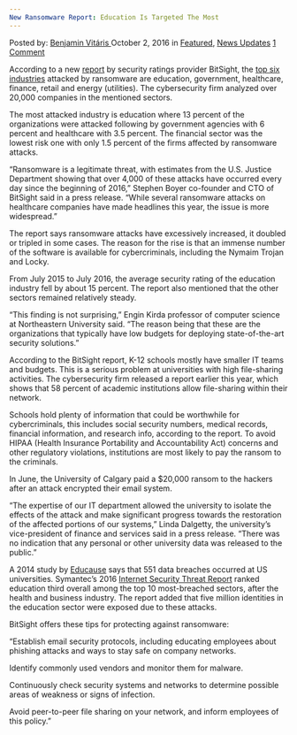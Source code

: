 ```yaml
---
New Ransomware Report: Education Is Targeted The Most
---
```

<article class="post-listing post-15629 post type-post status-publish format-standard has-post-thumbnail hentry category-deepdot-news category-news-updates tag-education tag-ransomware tag-report tag-targeted">
    <div class="post-inner">
    <p class="post-meta">
    <span>Posted by: <a href="https://www.deepdotweb.com/author/benjaminvi/" title="">Benjamin Vitáris </a></span>
    <span>October 2, 2016</span>
    <span>in <a href="https://www.deepdotweb.com/category/deepdot-news/" rel="category tag">Featured</a>, <a href="https://www.deepdotweb.com/category/news-updates/" rel="category tag">News Updates</a></span>
    <span><a href="https://www.deepdotweb.com/2016/10/02/new-ransomware-report-education-targeted/#comments">1 Comment</a></span>
    </p>
    <div class="clear"></div>
    <div class="entry">
    <p>According to a new <a href="https://info.bitsighttech.com/bitsight-insights-ransomware">report</a> by security ratings provider BitSight, the <a href="http://www.techrepublic.com/article/report-the-top-6-industries-hit-by-ransomware/">top six industries</a> attacked by ransomware are education, government, healthcare, finance, retail and energy (utilities). The cybersecurity firm analyzed over 20,000 companies in the mentioned sectors.</p>
    <p>The most attacked industry is education where 13 percent of the organizations were attacked following by government agencies with 6 percent and healthcare with 3.5 percent. The financial sector was the lowest risk one with only 1.5 percent of the firms affected by ransomware attacks.</p>
    <p>&#8220;Ransomware is a legitimate threat, with estimates from the U.S. Justice Department showing that over 4,000 of these attacks have occurred every day since the beginning of 2016,” Stephen Boyer co-founder and CTO of BitSight said in a press release. “While several ransomware attacks on healthcare companies have made headlines this year, the issue is more widespread.&#8221;</p>
    <p>The report says ransomware attacks have excessively increased, it doubled or tripled in some cases. The reason for the rise is that an immense number of the software is available for cybercriminals, including the Nymaim Trojan and Locky.</p>
    <p>From July 2015 to July 2016, the average security rating of the education industry fell by about 15 percent. The report also mentioned that the other sectors remained relatively steady.</p>
    <p>&#8220;This finding is not surprising,” Engin Kirda professor of computer science at Northeastern University said. “The reason being that these are the organizations that typically have low budgets for deploying state-of-the-art security solutions.&#8221;</p>
    <p>According to the BitSight report, K-12 schools mostly have smaller IT teams and budgets. This is a serious problem at universities with high file-sharing activities. The cybersecurity firm released a report earlier this year, which shows that 58 percent of academic institutions allow file-sharing within their network.</p>
    <p>Schools hold plenty of information that could be worthwhile for cybercriminals, this includes social security numbers, medical records, financial information, and research info, according to the report. To avoid HIPAA (Health Insurance Portability and Accountability Act) concerns and other regulatory violations, institutions are most likely to pay the ransom to the criminals.</p>
    <p>In June, the University of Calgary paid a $20,000 ransom to the hackers after an attack encrypted their email system.</p>
    <p>&#8220;The expertise of our IT department allowed the university to isolate the effects of the attack and make significant progress towards the restoration of the affected portions of our systems,” Linda Dalgetty, the university&#8217;s vice-president of finance and services said in a press release. “There was no indication that any personal or other university data was released to the public.&#8221;</p>
    <p>A 2014 study by <a href="https://net.educause.edu/ir/library/pdf/ECP1402.pdf">Educause</a> says that 551 data breaches occurred at US universities. Symantec&#8217;s 2016 <a href="https://www.symantec.com/content/dam/symantec/docs/reports/istr-21-2016-en.pdf">Internet Security Threat Report</a> ranked education third overall among the top 10 most-breached sectors, after the health and business industry. The report added that five million identities in the education sector were exposed due to these attacks.</p>
    <p>BitSight offers these tips for protecting against ransomware:</p>
    <p>“Establish email security protocols, including educating employees about phishing attacks and ways to stay safe on company networks.</p>
    <p>Identify commonly used vendors and monitor them for malware.</p>
    <p>Continuously check security systems and networks to determine possible areas of weakness or signs of infection.</p>
    <p>Avoid peer-to-peer file sharing on your network, and inform employees of this policy.”</p>
    </div>
    <span style="display:none"><a href="https://www.deepdotweb.com/tag/education/" rel="tag">education</a> <a href="https://www.deepdotweb.com/tag/ransomware/" rel="tag">ransomware</a> <a href="https://www.deepdotweb.com/tag/report/" rel="tag">report</a> <a href="https://www.deepdotweb.com/tag/targeted/" rel="tag">targeted</a></span> <span style="display:none" class="updated">2016-10-02</span>
    <div style="display:none" class="vcard author" itemprop="author" itemscope itemtype="http://schema.org/Person"><strong class="fn" itemprop="name"><a href="https://www.deepdotweb.com/author/benjaminvi/" title="Posts by Benjamin Vitáris" rel="author">Benjamin Vitáris</a></strong></div>
    </div>
</article>


